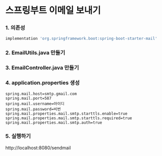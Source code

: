 # 스프링부트 이메일 보내기

### 1. 의존성
```gradle
implementation 'org.springframework.boot:spring-boot-starter-mail'
```

### 2. EmailUtils.java 만들기
### 3. EmailController.java 만들기
### 4. application.properties 생성
```properties
spring.mail.host=smtp.gmail.com
spring.mail.port=587
spring.mail.username=아이디
spring.mail.password=비번
spring.mail.properties.mail.smtp.starttls.enable=true
spring.mail.properties.mail.smtp.starttls.required=true
spring.mail.properties.mail.smtp.auth=true
```
### 5. 실행하기
http://localhost:8080/sendmail